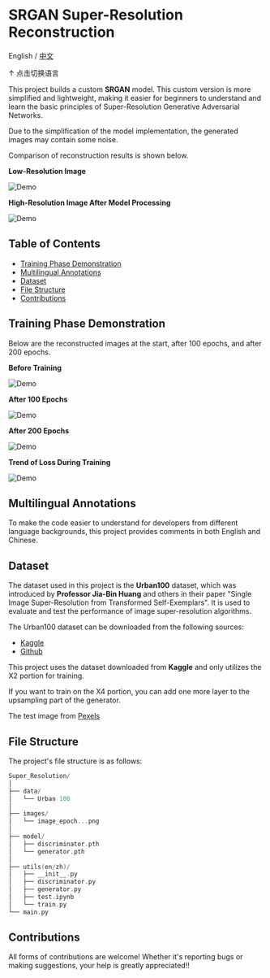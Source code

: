 # SRGAN Super-Resolution Reconstruction

English / [中文](readme_zh.md)

↑ 点击切换语言

This project builds a custom **SRGAN** model. This custom version is more simplified and lightweight, making it easier for beginners to understand and learn the basic principles of Super-Resolution Generative Adversarial Networks.

Due to the simplification of the model implementation, the generated images may contain some noise.

Comparison of reconstruction results is shown below.

**Low-Resolution Image**

![Demo](test.jpg)

**High-Resolution Image After Model Processing**

![Demo](processed_img.jpg)

## Table of Contents

- [Training Phase Demonstration](#training-phase-demonstration)
- [Multilingual Annotations](#multilingual-annotations)
- [Dataset](#dataset)
- [File Structure](#file-structure)
- [Contributions](#contributions)

## Training Phase Demonstration

Below are the reconstructed images at the start, after 100 epochs, and after 200 epochs.

**Before Training**

![Demo](images/image_epoch1.png)

**After 100 Epochs**

![Demo](images/image_epoch100.png)

**After 200 Epochs**

![Demo](images/image_epoch200.png)

**Trend of Loss During Training**

![Demo](loss_plot.png)

## Multilingual Annotations

To make the code easier to understand for developers from different language backgrounds, this project provides comments in both English and Chinese.

## Dataset

The dataset used in this project is the **Urban100** dataset, which was introduced by **Professor Jia-Bin Huang** and others in their paper "Single Image Super-Resolution from Transformed Self-Exemplars". It is used to evaluate and test the performance of image super-resolution algorithms.

The Urban100 dataset can be downloaded from the following sources:

- [Kaggle](https://www.kaggle.com/datasets/harshraone/urban100)
- [Github](https://github.com/jbhuang0604/SelfExSR/tree/master/data)

This project uses the dataset downloaded from **Kaggle** and only utilizes the X2 portion for training.

If you want to train on the X4 portion, you can add one more layer to the upsampling part of the generator.

The test image from [Pexels](https://www.pexels.com/photo/a-tram-transportation-in-the-city-10342323/)

## File Structure

The project's file structure is as follows:

```c++
Super_Resolution/
│
├── data/ 
│   └── Urban 100
│
├── images/ 
│   └── image_epoch...png
│
├── model/
│   ├── discriminator.pth
│   └── generator.pth
│
├── utils(en/zh)/
│   ├── __init__.py
│   ├── discriminator.py
│   ├── generator.py
│   ├── test.ipynb 
│   └── train.py
└── main.py 
```

## Contributions

All forms of contributions are welcome! Whether it's reporting bugs or making suggestions, your help is greatly appreciated!!
